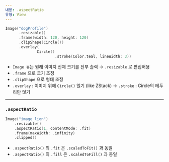 ```yaml
---
내용: .aspectRatio
유형: View
---
```

```Swift
Image("dogProfile")
	  .resizable()
	  .frame(width: 120, height: 120)
	  .clipShape(Circle())
	  .overlay(
			  Circle()
					  .stroke(Color.teal, lineWidth: 3))
```

- `Image 뷰`는 원래 이미지 전체 크기를 전부 출력 → `.resizable` 로 편집허용
- `.frame` 으로 크기 조정
- `.clipShape` 으로 형태 조정
- `.overlay` : 이미지 위에 `Circle()` 얹기 (like ZStack) → `.stroke` : Circle의 테두리만 얹기

  

---

  

### `.aspectRatio`

```Swift
Image("image_lion")
    .resizable()
    .aspectRatio(1, contentMode: .fit)
    .frame(maxWidth: .infinity)
    .clipped()
```

- `.aspectRatio()` 의 `.fit` 은 `.scaledToFit()` 과 동일
- `.aspectRatio()` 의 `.fill` 은 `.scaledToFill()` 과 동일